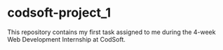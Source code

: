 # codsoft-project_1
This repository contains my first task assigned to me during the 4-week Web Development Internship at CodSoft.
